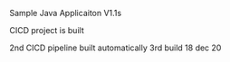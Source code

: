 
Sample Java Applicaiton V1.1s 

CICD project is built

2nd CICD pipeline built automatically
3rd build 18 dec 20
